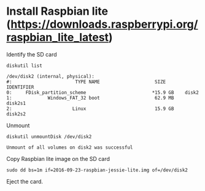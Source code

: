 # Install Raspbian lite (https://downloads.raspberrypi.org/raspbian_lite_latest)

Identify the SD card

    diskutil list

	/dev/disk2 (internal, physical):
    #:                       TYPE NAME                    SIZE       IDENTIFIER
    0:     FDisk_partition_scheme                        *15.9 GB    disk2
    1:             Windows_FAT_32 boot                    62.9 MB    disk2s1
    2:                      Linux                         15.9 GB    disk2s2

Unmount

	diskutil unmountDisk /dev/disk2

	Unmount of all volumes on disk2 was successful

Copy Raspbian lite image on the SD card

	sudo dd bs=1m if=2016-09-23-raspbian-jessie-lite.img of=/dev/disk2

Eject the card.
